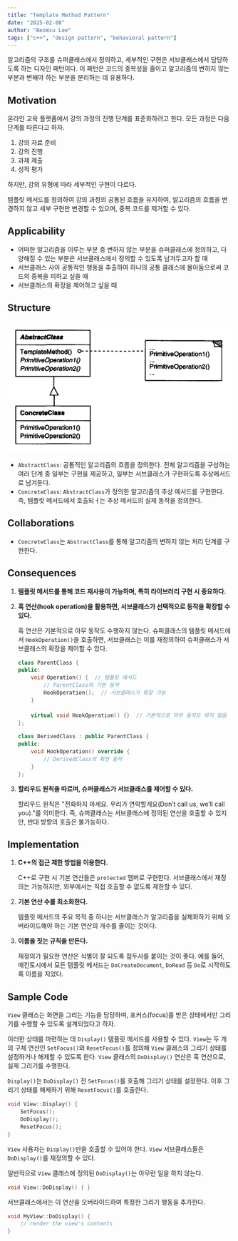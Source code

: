 ```yaml
---
title: "Template Method Pattern"
date: "2025-02-08"
author: "Beomsu Lee"
tags: ["c++", "design pattern", "behavioral pattern"]
---
```


알고리즘의 구조를 슈퍼클래스에서 정의하고, 세부적인 구현은 서브클래스에서 담당하도록 하는 디자인 패턴이다. 이 패턴은 코드의 중복성을 줄이고 알고리즘의 변하지 않는 부분과 변해야 하는 부분을 분리하는 데 유용하다.

## Motivation

온라인 교육 플랫폼에서 강의 과정의 진행 단계를 표준화하려고 한다. 모든 과정은 다음 단계를 따른다고 하자.

1. 강의 자료 준비
2. 강의 진행
3. 과제 제출
4. 성적 평가

하지만, 강의 유형에 따라 세부적인 구현이 다르다. 

템플릿 메서드를 정의하여 강의 과정의 공통된 흐름을 유지하여, 알고리즘의 흐름을 변경하지 않고 세부 구현만 변경할 수 있으며, 중복 코드를 제거할 수 있다. 

## Applicability

- 어떠한 알고리즘을 이루는 부분 중 변하지 않는 부분을 슈퍼클래스에 정의하고, 다양해질 수 있는 부분은 서브클래스에서 정의할 수 있도록 남겨두고자 할 때
- 서브클래스 사이 공통적인 행동을 추출하여 하나의 공통 클래스에 몰아둠으로써 코드의 중복을 피하고 싶을 때
- 서브클래스의 확장을 제어하고 싶을 때

## Structure

![template method structure](images/template_method_structure.png)

- `AbstractClass`: 공통적인 알고리즘의 흐름을 정의한다. 전체 알고리즘을 구성하는 여러 단계 중 일부는 구현을 제공하고, 일부는 서브클래스가 구현하도록 추상메서드로 남겨둔다.
- `ConcreteClass`: `AbstractClass`가 정의한 알고리즘의 추상 메서드를 구현한다. 즉, 템플릿 메서드에서 호출되ㅓ는 추상 메서드의 실제 동작을 정의한다. 

## Collaborations

- `ConcreteClass`는 `AbstractClass`를 통해 알고리즘의 변하지 않는 처리 단계를 구현한다.

## Consequences

1. **템플릿 메서드를 통해 코드 재사용이 가능하며, 특히 라이브러리 구현 시 중요하다.**
2. **훅 연산(hook operation)을 활용하면, 서브클래스가 선택적으로 동작을 확장할 수 있다.**

    훅 연산은 기본적으로 아무 동작도 수행하지 않는다. 슈퍼클래스의 템플릿 메서드에서 `HookOperation()`을 호출하면, 서브클래스는 이를 재정의하여 슈퍼클래스가 서브클래스의 확장을 제어할 수 있다.

    ```cpp
    class ParentClass {
    public:
        void Operation() {  // 템플릿 메서드
            // ParentClass의 기본 동작
            HookOperation();  // 서브클래스가 확장 가능
        }

        virtual void HookOperation() {}  // 기본적으로 아무 동작도 하지 않음
    };
    ```

    ```cpp
    class DerivedClass : public ParentClass {
    public:
        void HookOperation() override {
            // DerivedClass의 확장 동작
        }
    };
    ```
3. **할리우드 원칙을 따르며, 슈퍼클래스가 서브클래스를 제어할 수 있다.**

    할리우드 원칙은 "전화하지 마세요. 우리가 연락할게요(Don’t call us, we’ll call you)."를 의미한다. 즉, 슈퍼클래스는 서브클래스에 정의된 연산을 호출할 수 있지만, 반대 방향의 호출은 불가능하다.

## Implementation

1. **C++의 접근 제한 방법을 이용한다.**

    C++로 구현 시 기본 연산들은 `protected` 멤버로 구현한다. 서브클래스에서 재정의는 가능하지만, 외부에서는 직접 호출할 수 없도록 제한할 수 있다.
2. **기본 연산 수를 최소화한다.**

    템플릿 메서드의 주요 목적 중 하나는 서브클래스가 알고리즘을 실체화하기 위해 오버라이드해야 하는 기본 연산의 개수를 줄이는 것이다.
3. **이름을 짓는 규칙을 만든다.**

    재정의가 필요한 연산은 식별이 잘 되도록 접두사를 붙이는 것이 좋다. 예를 들어, 매킨토시에서 모든 템플릿 메서드는 `DoCreateDocument`, `DoRead` 등 `Do`로 시작하도록 이름을 지었다.

## Sample Code

`View` 클래스는 화면을 그리는 기능을 담당하며, 포커스(focus)를 받은 상태에서만 그리기를 수행할 수 있도록 설계되었다고 하자. 

이러한 상태를 마련하는 데 `Display()` 템플릿 메서드를 사용할 수 있다. `View`는 두 개의 구체 연산인 `SetFocus()`와 `ResetFocus()`를 정의해 `View` 클래스의 그리기 상태를 설정하거나 해제할 수 있도록 한다. `View` 클래스의 `DoDisplay()` 연산은 훅 연산으로, 실제 그리기를 수행한다.

`Display()`는 `DoDisplay()` 전 `SetFocus()`를 호출해 그리기 상태를 설정한다. 이후 그리기 상태를 해제하기 위해 `ResetFocus()`를 호출한다.

```cpp
void View::Display() {
    SetFocus();
    DoDisplay();
    ResetFocus();
}
```

`View` 사용자는 `Display()`만을 호출할 수 있어야 한다. `View` 서브클래스들은 `DoDisplay()`를 재정의할 수 있다.

일반적으로 `View` 클래스에 정의된 `DoDisplay()`는 아무런 일을 하지 않는다.

```cpp
void View::DoDisplay() { }
```

서브클래스에서는 이 연산을 오버라이드하여 특정한 그리기 행동을 추가한다.

```cpp
void MyView::DoDisplay() {
    // render the view's contents
}
```